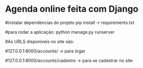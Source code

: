 # Agenda online feita com Django

#instalar dependencias do projeto pip install -r requirements.txt


#para rodar a aplicação: python manage.py runserver

#As URLS disponíveis no site são:

#127.0.0.1:8000/accounts/  -> para logar

#127.0.0.1:8000/accounts/cadastro -> para se cadastrar no site


